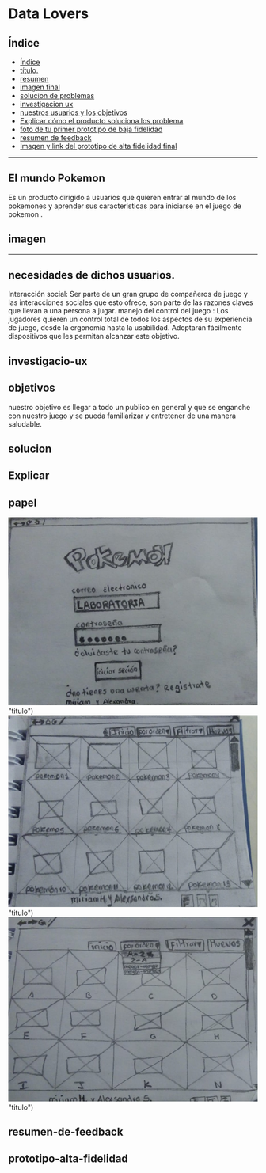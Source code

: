 # Data Lovers

## Índice

- [Índice](#índice)
- [ título.](#titulo)
- [ resumen](#resumen)
- [ imagen final](#imagen)
- [ solucion de problemas](#solucion)
- [ investigacion ux](#investigacio-ux)
- [nuestros usuarios y los objetivos](#objetivos)
- [Explicar cómo el producto soluciona los problema](#Explicar)
- [ foto de tu primer prototipo de baja fidelidad](#papel)
- [ resumen de feedback](#resumen-de-feedback)
- [Imagen y link del prototipo de alta fidelidad final](#prototipo-alta-fidelidad)

***



## El mundo Pokemon
Es un producto dirigido a usuarios que quieren entrar al mundo de los pokemones y aprender sus caracteristicas para iniciarse en el juego de pokemon .

## imagen
------
## necesidades de dichos usuarios.
Interacción social: Ser parte de un gran grupo de compañeros de juego y las interacciones sociales que esto ofrece, son parte de las razones claves que llevan a una persona a jugar.
manejo del control del juego : Los jugadores quieren un control total de todos los aspectos de su experiencia de juego, desde la ergonomía hasta la usabilidad. Adoptarán fácilmente dispositivos que les permitan alcanzar este objetivo.


## investigacio-ux


## objetivos
nuestro objetivo es llegar a todo un publico en general y que se enganche con nuestro juego y  se pueda familiarizar y entretener de una manera saludable.  

## solucion


## Explicar

## papel
![Con titulo](img/1.jpeg) "titulo")
![Con titulo](img/2.jpeg) "titulo")
![Con titulo](img/3.jpeg) "titulo")

## resumen-de-feedback


## prototipo-alta-fidelidad